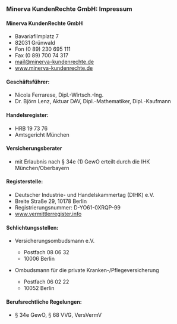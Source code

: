 ### Minerva KundenRechte GmbH: Impressum

#### Minerva KundenRechte GmbH
* Bavariafilmplatz 7
* 82031 Grünwald
* Fon (0 89) 230 695 111
* Fax (0 89) 700 74 317
* mail@minerva-kundenrechte.de
* www.minerva-kundenrechte.de

#### Geschäftsführer:
* Nicola Ferrarese, Dipl.-Wirtsch.-Ing.
* Dr. Björn Lenz, Aktuar DAV, Dipl.-Mathematiker, Dipl.-Kaufmann

#### Handelsregister:
* HRB 19 73 76
* Amtsgericht München

#### Versicherungsberater 
* mit Erlaubnis nach § 34e (1) GewO erteilt durch die IHK München/Oberbayern

#### Registerstelle: 
* Deutscher Industrie- und Handelskammertag (DIHK) e.V. 
* Breite Straße 29, 10178 Berlin 
* Registrierungsnummer: D-YO61-0XRQP-99
* www.vermittlerregister.info

#### Schlichtungsstellen: 

* Versicherungsombudsmann e.V.
  + Postfach 08 06 32
  + 10006 Berlin

* Ombudsmann für die private Kranken-/Pflegeversicherung 
  + Postfach 06 02 22
  + 10052 Berlin

#### Berufsrechtliche Regelungen:
* § 34e GewO, § 68 VVG, VersVermV

